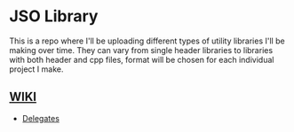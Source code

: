 # JSO Library
This is a repo where I'll be uploading different types of utility libraries I'll be making over time. 
They can vary from single header libraries to libraries with both header and cpp files, format will be chosen for each individual project I make.

## [WIKI](https://github.com/saezon/jsolibrary/wiki)
* [Delegates](https://github.com/saezon/jsolibrary/wiki/Delegates)

